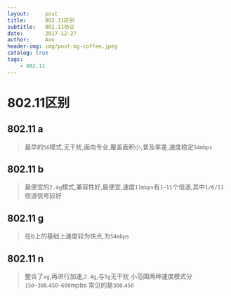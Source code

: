 ```yaml
---
layout:     post
title:      802.11区别
subtitle:   802.11协议
date:       2017-12-27
author:     Axu
header-img: img/post-bg-coffee.jpeg
catalog: true
tags:
    - 802.11
---
```

# 802.11区别
## 802.11 a
> 最早的`5G`模式,无干扰,面向专业,覆盖面积小,普及率差,速度稳定`54mbps`

## 802.11 b
> 最便宜的`2.4g`模式,兼容性好,最便宜,速度`11mbps`有`1~11`个信道,其中`1/6/11`信道信号较好

## 802.11 g
> 在b上的基础上速度较为快点,为`54mbps`

## 802.11 n
> 整合了`ag`,再进行加速,`2.4g`,与`5g`无干扰
> 小范围两种速度模式分`150~300`.`450~600`mpbs
> 常见的是`300`.`450`
